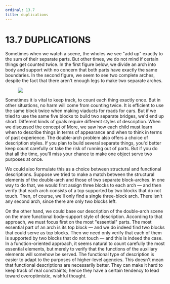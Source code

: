 ```yaml
---
ordinal: 13.7
title: duplications
---
```


# 13.7 DUPLICATIONS

Sometimes when we watch a scene, the wholes we see "add up" exactly to the sum of their separate parts. But other times, we do not mind if certain things get counted twice. In the first figure below, we divide an arch into body and support with no concern that both parts have exactly the same boundaries. In the second figure, we seem to see two complete arches, despite the fact that there aren't enough legs to make two separate arches.

<figure><img src="/images/ch13/13-16.png"></img></figure>
Sometimes it is vital to keep track, to count each thing exactly once. But in other situations, no harm will come from counting twice. It is efficient to use the same block twice when making viaducts for roads for cars. But if we tried to use the same five blocks to build two separate bridges, we'd end up short. Different kinds of goals require different styles of description. When we discussed the concept of More, we saw how each child must learn when to describe things in terms of appearance and when to think in terms of past experience. The double-arch problem also offers a choice of description styles. If you plan to build several separate things, you'd better keep count carefully or take the risk of running out of parts. But if you do that all the time, you'll miss your chance to make one object serve two purposes at once.

We could also formulate this as a choice between structural and functional descriptions. Suppose we tried to make a match between the structural elements of the double-arch and those of two separate block-arches. In one way to do that, we would first assign three blocks to each arch &mdash; and then verify that each arch consists of a top supported by two blocks that do not touch. Then, of course, we'll only find a single three-block arch. There isn't any second arch, since there are only two blocks left.

On the other hand, we could base our description of the double-arch scene on the more functional body-support style of description. According to that approach, we must focus first on the most "essential" parts. The most essential part of an arch is its top block &mdash; and we do indeed find two blocks that could serve as top blocks. Then we need only verify that each of them is supported by two blocks that do not touch &mdash; and this is indeed the case. In a function-oriented approach, it seems natural to count carefully the most essential elements, but merely to verify that the functions of the auxiliary elements will somehow be served. The functional type of description is easier to adapt to the purposes of higher-level agencies. This doesn't mean that functional descriptions are necessarily better. They can make it hard to keep track of real constraints; hence they have a certain tendency to lead toward overoptimistic, wishful thought.
